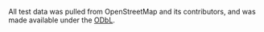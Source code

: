 All test data was pulled from OpenStreetMap and its contributors,
and was made available under the [ODbL].

[ODbL]: https://www.openstreetmap.org/copyright/en
